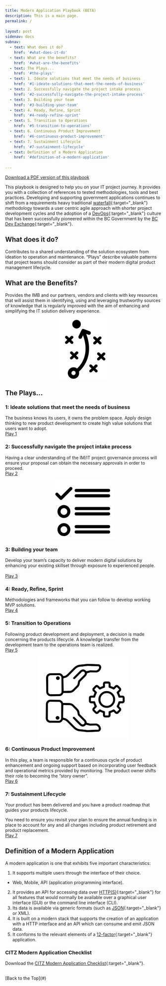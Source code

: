 ```yaml
---
title: Modern Application Playbook (BETA)
description: This is a main page.
permalink: /

layout: post
sidenav: docs
subnav:
  - text: What does it do?
    href: '#what-does-it-do'
  - text: What are the benefits?
    href: '#what-are-the-benefits'
  - text: The Plays...
    href: '#the-plays'
  - text: 1. Ideate solutions that meet the needs of business
    href: '#1-ideate-solutions-that-meet-the-needs-of-business'
  - text: 2. Successfully navigate the project intake process
    href: '#2-successfully-navigate-the-project-intake-process'
  - text: 3. Building your team
    href: '#3-building-your-team'
  - text: 4. Ready, Refine, Sprint
    href: '#4-ready-refine-sprint'
  - text: 5. Transition to Operations
    href: '#5-transition-to-operations'
  - text: 6. Continuous Product Improvement
    href: '#6-continuous-product-improvement'
  - text: 7. Sustainment Lifecycle
    href: '#7-sustainment-lifecycle'
  - text: Definition of a Modern Application
    href: '#definition-of-a-modern-application'

---
```

<a target="_blank" href="/CITZ-IMB-playbook/docs/CITZ-IMB-MODERN-APP-PLAYBOOK-ALPHA.pdf">Download a PDF version of this playbook</a>

This playbook is designed to help you on your IT project journey. It provides you with a collection of references to tested methodologies, tools and best practices.  Developing and supporting government applications continues to shift from a requirements heavy traditional [waterfall](https://en.wikipedia.org/wiki/Waterfall_model){:target="_blank"} methodology towards a user centric agile approach with shorter project development cycles and the adoption of a [DevOps](https://www.lucidchart.com/blog/devops-process-flow){:target="_blank"} culture that has been successfully pioneered within the BC Government by the [BC Dev Exchange](https://bcdevexchange.org/){:target="_blank"}.  

## What does it do?
Contributes to a shared understanding of the solution ecosystem from ideation to operation and maintenance. “Plays” describe valuable patterns that project teams should consider as part of their modern digital product management lifecycle. 

## What are the Benefits?
Provides the IMB and our partners, vendors and clients with key resources that will assist them in identifying, using and leveraging trustworthy sources of knowledge that is regularly improved with the aim of enhancing and simplifying the IT solution delivery experience. 

<img style="display: block; margin-left: auto; margin-right: auto;" src="assets/img/playbook-icon.png" alt="">
<img style="display: block; margin-left: auto; margin-right: auto;" src="CITZ-IMB-playbook/assets/img/playbook-icon.png" alt="">

## The Plays...

### 1: Ideate solutions that meet the needs of business
The business knows its users, it owns the problem space. Apply design thinking to new product development to create high value solutions that users want to adopt.   
[Play 1](/CITZ-IMB-playbook/play1)

### 2: Successfully navigate the project intake process
Having a clear understanding of the IM/IT project governance process will ensure your proposal can obtain the necessary approvals in order to proceed.
<br/>
[Play 2](/CITZ-IMB-playbook/play2)

<img style="display: block; margin-left: auto; margin-right: auto;" src="assets/img/checklist-icon.png" alt="">
<img style="display: block; margin-left: auto; margin-right: auto;" src="CITZ-IMB-playbook/assets/img/checklist-icon.png" alt="">

### 3: Building your team
Develop your team’s capacity to deliver modern digital solutions by enhancing your existing skillset through exposure to experienced people. 	
<br/>
[Play 3](/CITZ-IMB-playbook/play3)

### 4: Ready, Refine, Sprint
Methodologies and frameworks that you can follow to develop working MVP solutions.
<br>
[Play 4](/CITZ-IMB-playbook/play4)

### 5: Transition to Operations
Following product development and deployment, a decision is made concerning the products lifecycle. A knowledge transfer from the development team to the operations team is realized.
<br/>
[Play 5](/CITZ-IMB-playbook/play5)

<img style="display: block; margin-left: auto; margin-right: auto;" src="assets/img/support-icon.png" alt="">
<img style="display: block; margin-left: auto; margin-right: auto;" src="CITZ-IMB-playbook/assets/img/support-icon.png" alt="">

### 6: Continuous Product Improvement
In this play, a team is responsible for a continuous cycle of product enhancement and ongoing support based on incorporating user feedback and operational metrics provided by monitoring.  The product owner shifts their role to becoming the “story owner”.
<br/>
[Play 6](/CITZ-IMB-playbook/play6)

### 7: Sustainment Lifecycle
Your product has been delivered and you have a product roadmap that guides your products lifecycle.

You need to ensure you revisit your plan to ensure the annual funding is in place to account for any and all changes including product retirement and product replacement.
<br/>
[Play 7](/CITZ-IMB-playbook/play7)

## Definition of a Modern Application
A modern application is one that exhibits five important characteristics:
1. It supports multiple users through the interface of their choice.
  - Web, Mobile, API (application programming interface).
2. It provides an API for accessing data over [HTTP(S)](https://en.wikipedia.org/wiki/HTTPS){:target="_blank"} for all features that would normally be available over a graphical user interface (GUI) or the command line interface (CLI).
3. Its data is available via generic formats (such as [JSON](https://en.wikipedia.org/wiki/JSON){:target="_blank"} or XML).
4. It is built on a modern stack that supports the creation of an application with a HTTP interface and an API which can consume and emit JSON data.
5. It conforms to the relevant elements of a [12-factor](https://12factor.net/){:target="_blank"} application.

### CITZ Modern Application Checklist
Download the [CITZ Modern Application Checklist](/CITZ-IMB-playbook/docs/CITZ-IMB-PLAYBOOK-CHECKLIST.docx){:target="_blank"}.

<br/>
[Back to the Top](#)
